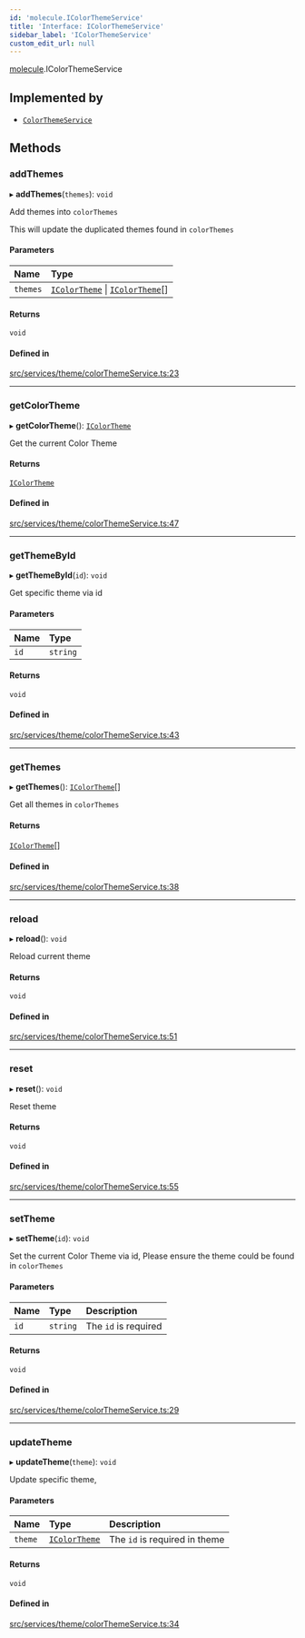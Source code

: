 ```yaml
---
id: 'molecule.IColorThemeService'
title: 'Interface: IColorThemeService'
sidebar_label: 'IColorThemeService'
custom_edit_url: null
---
```


[molecule](../namespaces/molecule).IColorThemeService

## Implemented by

-   [`ColorThemeService`](../classes/molecule.ColorThemeService)

## Methods

### addThemes

▸ **addThemes**(`themes`): `void`

Add themes into `colorThemes`

This will update the duplicated themes found in `colorThemes`

#### Parameters

| Name     | Type                                                                             |
| :------- | :------------------------------------------------------------------------------- |
| `themes` | [`IColorTheme`](molecule.IColorTheme) \| [`IColorTheme`](molecule.IColorTheme)[] |

#### Returns

`void`

#### Defined in

[src/services/theme/colorThemeService.ts:23](https://github.com/DTStack/molecule/blob/3c64296/src/services/theme/colorThemeService.ts#L23)

---

### getColorTheme

▸ **getColorTheme**(): [`IColorTheme`](molecule.IColorTheme)

Get the current Color Theme

#### Returns

[`IColorTheme`](molecule.IColorTheme)

#### Defined in

[src/services/theme/colorThemeService.ts:47](https://github.com/DTStack/molecule/blob/3c64296/src/services/theme/colorThemeService.ts#L47)

---

### getThemeById

▸ **getThemeById**(`id`): `void`

Get specific theme via id

#### Parameters

| Name | Type     |
| :--- | :------- |
| `id` | `string` |

#### Returns

`void`

#### Defined in

[src/services/theme/colorThemeService.ts:43](https://github.com/DTStack/molecule/blob/3c64296/src/services/theme/colorThemeService.ts#L43)

---

### getThemes

▸ **getThemes**(): [`IColorTheme`](molecule.IColorTheme)[]

Get all themes in `colorThemes`

#### Returns

[`IColorTheme`](molecule.IColorTheme)[]

#### Defined in

[src/services/theme/colorThemeService.ts:38](https://github.com/DTStack/molecule/blob/3c64296/src/services/theme/colorThemeService.ts#L38)

---

### reload

▸ **reload**(): `void`

Reload current theme

#### Returns

`void`

#### Defined in

[src/services/theme/colorThemeService.ts:51](https://github.com/DTStack/molecule/blob/3c64296/src/services/theme/colorThemeService.ts#L51)

---

### reset

▸ **reset**(): `void`

Reset theme

#### Returns

`void`

#### Defined in

[src/services/theme/colorThemeService.ts:55](https://github.com/DTStack/molecule/blob/3c64296/src/services/theme/colorThemeService.ts#L55)

---

### setTheme

▸ **setTheme**(`id`): `void`

Set the current Color Theme via id,
Please ensure the theme could be found in `colorThemes`

#### Parameters

| Name | Type     | Description          |
| :--- | :------- | :------------------- |
| `id` | `string` | The `id` is required |

#### Returns

`void`

#### Defined in

[src/services/theme/colorThemeService.ts:29](https://github.com/DTStack/molecule/blob/3c64296/src/services/theme/colorThemeService.ts#L29)

---

### updateTheme

▸ **updateTheme**(`theme`): `void`

Update specific theme,

#### Parameters

| Name    | Type                                  | Description                   |
| :------ | :------------------------------------ | :---------------------------- |
| `theme` | [`IColorTheme`](molecule.IColorTheme) | The `id` is required in theme |

#### Returns

`void`

#### Defined in

[src/services/theme/colorThemeService.ts:34](https://github.com/DTStack/molecule/blob/3c64296/src/services/theme/colorThemeService.ts#L34)
